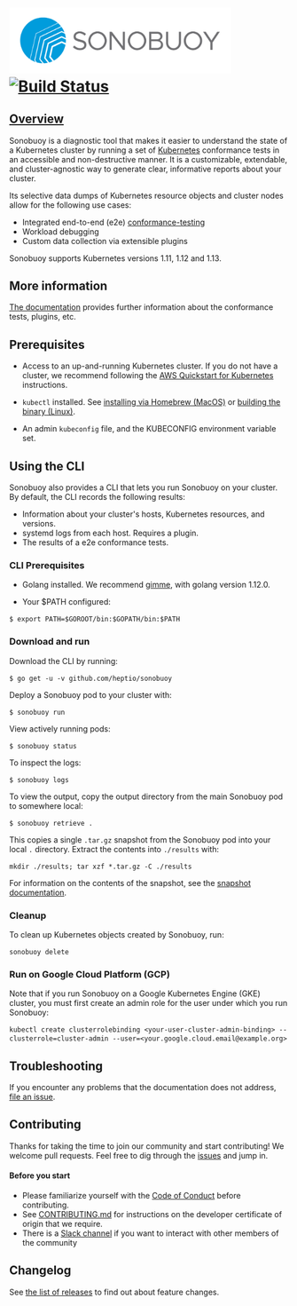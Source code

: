 # <img src="docs/img/sonobuoy-logo.png" width="400px" > [![Build Status][status]][travis]

[status]: https://travis-ci.org/heptio/sonobuoy.svg?branch=master
[travis]: https://travis-ci.org/heptio/sonobuoy/#

## [Overview][oview]

Sonobuoy is a diagnostic tool that makes it easier to understand the
state of a Kubernetes cluster by running a set of [Kubernetes][k8s] conformance
tests in an accessible and non-destructive manner. It is a customizable,
extendable, and cluster-agnostic way to generate clear, informative reports
about your cluster.

Its selective data dumps of Kubernetes resource objects and cluster nodes allow
for the following use cases:

* Integrated end-to-end (e2e) [conformance-testing][e2e]
* Workload debugging
* Custom data collection via extensible plugins

Sonobuoy supports Kubernetes versions 1.11, 1.12 and 1.13.

[k8s]: https://github.com/kubernetes/kubernetes
[e2e]: /docs/conformance-testing.md
[oview]: https://youtu.be/k-P4hXdruRs?t=9m27s

## More information

[The documentation][docs] provides further information about the conformance
tests, plugins, etc.

[docs]: https://github.com/heptio/sonobuoy/tree/master/docs

## Prerequisites

* Access to an up-and-running Kubernetes cluster. If you do not have a cluster,
  we recommend following the [AWS Quickstart for Kubernetes][quickstart] instructions.

[quickstart]: https://aws.amazon.com/quickstart/architecture/heptio-kubernetes/

* `kubectl` installed. See [installing via Homebrew (MacOS)][brew] or [building
  the binary (Linux)][linux].

* An admin `kubeconfig` file, and the KUBECONFIG environment variable set.

[brew]: https://kubernetes.io/docs/tasks/tools/install-kubectl/#install-with-homebrew-on-macos
[linux]: https://kubernetes.io/docs/tasks/tools/install-kubectl/#tabset-1

## Using the CLI

Sonobuoy also provides a CLI that lets you run Sonobuoy on your cluster. By default, the CLI
records the following results:

* Information about your cluster's hosts, Kubernetes resources, and versions.
* systemd logs from each host. Requires a plugin.
* The results of a e2e conformance tests.

### CLI Prerequisites

* Golang installed. We recommend [gimme][gimme], with golang version 1.12.0.

* Your $PATH configured:

```
$ export PATH=$GOROOT/bin:$GOPATH/bin:$PATH 
```  

[gimme]: https://github.com/travis-ci/gimme

### Download and run

Download the CLI by running:

```
$ go get -u -v github.com/heptio/sonobuoy
```

Deploy a Sonobuoy pod to your cluster with:

```
$ sonobuoy run
```

View actively running pods:

```
$ sonobuoy status 
```

To inspect the logs:

```
$ sonobuoy logs
```

To view the output, copy the output directory from the main Sonobuoy pod to
somewhere local:

```
$ sonobuoy retrieve .
```

This copies a single `.tar.gz` snapshot from the Sonobuoy pod into your local
`.` directory. Extract the contents into `./results` with:

```
mkdir ./results; tar xzf *.tar.gz -C ./results
```

For information on the contents of the snapshot, see the [snapshot
documentation][snapshot].

[snapshot]: docs/snapshot.md

### Cleanup

To clean up Kubernetes objects created by Sonobuoy, run:

```
sonobuoy delete
```

### Run on Google Cloud Platform (GCP)

Note that if you run Sonobuoy on a Google Kubernetes Engine (GKE) cluster, you
must first create an admin role for the user under which you run Sonobuoy:

```
kubectl create clusterrolebinding <your-user-cluster-admin-binding> --clusterrole=cluster-admin --user=<your.google.cloud.email@example.org>
```

## Troubleshooting

If you encounter any problems that the documentation does not address, [file an
issue][issue].

[issue]: https://github.com/heptio/sonobuoy/issues

## Contributing

Thanks for taking the time to join our community and start contributing! We
welcome pull requests. Feel free to dig through the [issues][issue] and jump in.

#### Before you start

* Please familiarize yourself with the [Code of Conduct][coc] before
  contributing.
* See [CONTRIBUTING.md][contrib] for instructions on the developer certificate
  of origin that we require.
* There is a [Slack channel][slack] if you want to
  interact with other members of the community

[coc]: https://github.com/heptio/sonobuoy/blob/master/CODE_OF_CONDUCT.md
[contrib]: https://github.com/heptio/sonobuoy/blob/master/CONTRIBUTING.md
[slack]: https://kubernetes.slack.com/messages/sonobuoy

## Changelog

See [the list of releases][releases] to find out about feature changes.

[releases]: https://github.com/heptio/sonobuoy/releases
